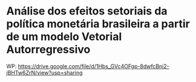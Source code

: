 # Análise dos efeitos setoriais da política monetária brasileira a partir de um modelo Vetorial Autorregressivo

WP: https://drive.google.com/file/d/1Hbs_GVc4OFgp-8dwfcBni2-jBHTw6ZrN/view?usp=sharing
